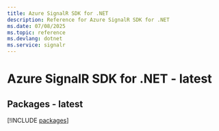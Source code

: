 ```yaml
---
title: Azure SignalR SDK for .NET
description: Reference for Azure SignalR SDK for .NET
ms.date: 07/08/2025
ms.topic: reference
ms.devlang: dotnet
ms.service: signalr
---
```

# Azure SignalR SDK for .NET - latest
## Packages - latest
[!INCLUDE [packages](signalr-index.md)]